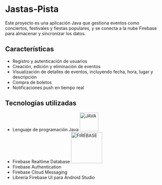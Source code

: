 # **Jastas-Pista**
Este proyecto es una aplicación Java que gestiona eventos como conciertos, festivales y fiestas populares, y se conecta a la nube Firebase para almacenar y sincronizar los datos.

## **Características**
- Registro y autenticación de usuarios
- Creación, edición y eliminación de eventos
- Visualización de detalles de eventos, incluyendo fecha, hora, lugar y descripción
- Compra de boletos
- Notificaciones push en tiempo real

## **Tecnologías utilizadas**
- Lenguaje de programación Java <img src="https://blog.chuidiang.org/wp-content/uploads/2023/08/java_logo.png" alt="JAVA" width="60"/>
- Firebase Realtime Database <img src="https://firebase.google.com/static/downloads/brand-guidelines/PNG/logo-standard.png?hl=es-419" alt="FIREBASE" width="100"/>
- Firebase Authentication
- Firebase Cloud Messaging
- Librería Firebase UI para Android Studio 
